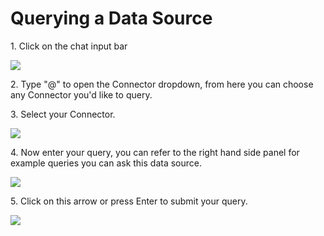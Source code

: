 # Querying a Data Source

1\. Click on the chat input bar

![](https://ajeuwbhvhr.cloudimg.io/https://colony-recorder.s3.amazonaws.com/files/2025-10-06/5fdbbe6b-f095-4de4-9974-0e8e2ade3868/ascreenshot.jpeg?tl_px=0,323&br_px=2220,1564&force_format=jpeg&q=100&width=1120.0&wat=1&wat_opacity=0.7&wat_gravity=northwest&wat_url=https://colony-recorder.s3.us-west-1.amazonaws.com/images/watermarks/FB923C_standard.png&wat_pad=404,429)


2\. Type "@" to open the Connector dropdown, from here you can choose any Connector you'd like to query.


3\. Select your Connector.

![](https://ajeuwbhvhr.cloudimg.io/https://colony-recorder.s3.amazonaws.com/files/2025-10-06/517002b2-e9b4-4cd2-bb20-f741d185fc4b/ascreenshot.jpeg?tl_px=0,0&br_px=2220,1240&force_format=jpeg&q=100&width=1120.0&wat=1&wat_opacity=0.7&wat_gravity=northwest&wat_url=https://colony-recorder.s3.us-west-1.amazonaws.com/images/watermarks/FB923C_standard.png&wat_pad=245,263)


4\. Now enter your query, you can refer to the right hand side panel for example queries you can ask this data source.

![](https://ajeuwbhvhr.cloudimg.io/https://colony-recorder.s3.amazonaws.com/files/2025-10-06/a341d003-dbca-4655-b214-c67c1b771e07/ascreenshot.jpeg?tl_px=0,323&br_px=2220,1564&force_format=jpeg&q=100&width=1120.0&wat=1&wat_opacity=0.7&wat_gravity=northwest&wat_url=https://colony-recorder.s3.us-west-1.amazonaws.com/images/watermarks/FB923C_standard.png&wat_pad=445,429)


5\. Click on this arrow or press Enter to submit your query.

![](https://ajeuwbhvhr.cloudimg.io/https://colony-recorder.s3.amazonaws.com/files/2025-10-06/f6cfd228-70ba-403e-87b0-350acf61d4f0/ascreenshot.jpeg?tl_px=0,323&br_px=2220,1564&force_format=jpeg&q=100&width=1120.0&wat=1&wat_opacity=0.7&wat_gravity=northwest&wat_url=https://colony-recorder.s3.us-west-1.amazonaws.com/images/watermarks/FB923C_standard.png&wat_pad=568,478)
